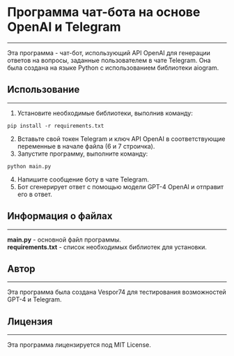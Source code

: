 # Программа чат-бота на основе OpenAI и Telegram
___
Эта программа - чат-бот, использующий API OpenAI для генерации ответов на вопросы, заданные пользователем в чате Telegram. Она была создана на языке Python с использованием библиотеки aiogram.
## Использование
___
1. Установите необходимые библиотеки, выполнив команду:
```
pip install -r requirements.txt
```
2. Вставьте свой токен Telegram и ключ API OpenAI в соответствующие переменные в начале файла (6 и 7 строичка).
3. Запустите программу, выполните команду:
```
python main.py
```
4. Напишите сообщение боту в чате Telegram.
5. Бот сгенерирует ответ с помощью модели GPT-4 OpenAI и отправит его в ответ.
## Информация о файлах
___
**main.py** - основной файл программы.\
**requirements.txt** - список необходимых библиотек для установки.
## Автор
___
Эта программа была создана Vespor74 для тестирования возможностей GPT-4 и Telegram.
## Лицензия
___
Эта программа лицензируется под MIT License.
